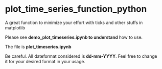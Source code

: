 # plot_time_series_function_python
A great function to minimize your effort with ticks and other stuffs in matplotlib 

Please see <b>demo_plot_timeseries.ipynb to understand</b> how to use.

The file is <b>plot_timeseries.ipynb</b>

Be careful. All dateformat considered is <b>dd-mm-YYYY</b>. Feel free to change it for your desired format in your usage.

